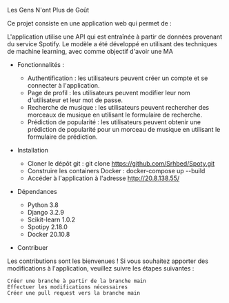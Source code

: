 Les Gens N'ont Plus de Goût 

Ce projet consiste en une application web qui permet de :

L'application utilise une API qui est entraînée à partir de données provenant du service Spotify. Le modèle a été développé en utilisant des techniques de machine learning, avec comme objectif d'avoir une MA 

* Fonctionnalités :
    - Authentification : les utilisateurs peuvent créer un compte et se connecter à l'application. 
    - Page de profil : les utilisateurs peuvent modifier leur nom d'utilisateur et leur mot de passe. 
    - Recherche de musique : les utilisateurs peuvent rechercher des morceaux de musique en utilisant le formulaire de recherche. 
    - Prédiction de popularité : les utilisateurs peuvent obtenir une prédiction de popularité pour un morceau de musique en utilisant le formulaire de prédiction. 

  

* Installation

   -  Cloner le dépôt git : git clone https://github.com/Srhbed/Spoty.git
   - Construire les containers Docker : docker-compose up --build
   - Accéder à l'application à l'adresse http://20.8.138.55/

* Dépendances

    - Python 3.8
    - Django 3.2.9
    - Scikit-learn 1.0.2
    - Spotipy 2.18.0
    - Docker 20.10.8

* Contribuer

Les contributions sont les bienvenues ! Si vous souhaitez apporter des modifications à l'application, veuillez suivre les étapes suivantes :

    Créer une branche à partir de la branche main
    Effectuer les modifications nécessaires
    Créer une pull request vers la branche main
